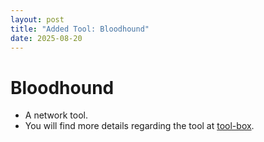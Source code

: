```yaml
---
layout: post
title: "Added Tool: Bloodhound"
date: 2025-08-20
---
```


# Bloodhound
- A network tool.
- You will find more details regarding the tool at <a href="/resources">tool-box</a>.